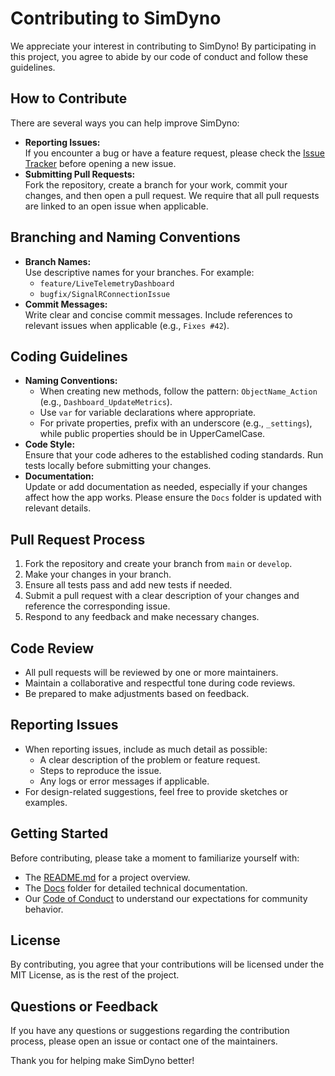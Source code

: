 # Contributing to SimDyno

We appreciate your interest in contributing to SimDyno! By participating in this project, you agree to abide by our code of conduct and follow these guidelines.

## How to Contribute

There are several ways you can help improve SimDyno:
- **Reporting Issues:**  
  If you encounter a bug or have a feature request, please check the [Issue Tracker](../../issues) before opening a new issue.
- **Submitting Pull Requests:**  
  Fork the repository, create a branch for your work, commit your changes, and then open a pull request. We require that all pull requests are linked to an open issue when applicable.

## Branching and Naming Conventions

- **Branch Names:**  
  Use descriptive names for your branches. For example:  
  - `feature/LiveTelemetryDashboard`  
  - `bugfix/SignalRConnectionIssue`
- **Commit Messages:**  
  Write clear and concise commit messages. Include references to relevant issues when applicable (e.g., `Fixes #42`).

## Coding Guidelines

- **Naming Conventions:**  
  - When creating new methods, follow the pattern: `ObjectName_Action` (e.g., `Dashboard_UpdateMetrics`).
  - Use `var` for variable declarations where appropriate.
  - For private properties, prefix with an underscore (e.g., `_settings`), while public properties should be in UpperCamelCase.
- **Code Style:**  
  Ensure that your code adheres to the established coding standards. Run tests locally before submitting your changes.
- **Documentation:**  
  Update or add documentation as needed, especially if your changes affect how the app works. Please ensure the `Docs` folder is updated with relevant details.

## Pull Request Process

1. Fork the repository and create your branch from `main` or `develop`.
2. Make your changes in your branch.
3. Ensure all tests pass and add new tests if needed.
4. Submit a pull request with a clear description of your changes and reference the corresponding issue.
5. Respond to any feedback and make necessary changes.

## Code Review

- All pull requests will be reviewed by one or more maintainers.
- Maintain a collaborative and respectful tone during code reviews.
- Be prepared to make adjustments based on feedback.

## Reporting Issues

- When reporting issues, include as much detail as possible:
  - A clear description of the problem or feature request.
  - Steps to reproduce the issue.
  - Any logs or error messages if applicable.
- For design-related suggestions, feel free to provide sketches or examples.

## Getting Started

Before contributing, please take a moment to familiarize yourself with:
- The [README.md](README.md) for a project overview.
- The [Docs](./Docs) folder for detailed technical documentation.
- Our [Code of Conduct](CODE_OF_CONDUCT.md) to understand our expectations for community behavior.

## License

By contributing, you agree that your contributions will be licensed under the MIT License, as is the rest of the project.

## Questions or Feedback

If you have any questions or suggestions regarding the contribution process, please open an issue or contact one of the maintainers.

Thank you for helping make SimDyno better!
